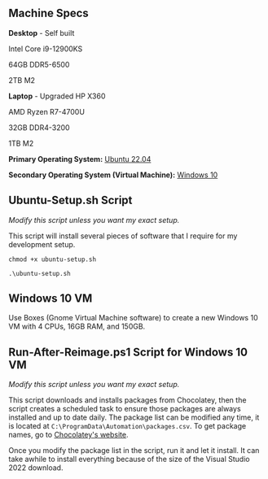 ## Machine Specs

**Desktop** - Self built

Intel Core i9-12900KS

64GB DDR5-6500

2TB M2

**Laptop** - Upgraded HP X360

AMD Ryzen R7-4700U

32GB DDR4-3200

1TB M2

**Primary Operating System:** [Ubuntu 22.04](https://ubuntu.com/download/desktop)

**Secondary Operating System (Virtual Machine):** [Windows 10](https://www.microsoft.com/en-us/software-download/windows10ISO)

## Ubuntu-Setup.sh Script

_Modify this script unless you want my exact setup._

This script will install several pieces of software that I require for my development setup.

``chmod +x ubuntu-setup.sh``

``.\ubuntu-setup.sh``

## Windows 10 VM

Use Boxes (Gnome Virtual Machine software) to create a new Windows 10 VM with 4 CPUs, 16GB RAM, and 150GB.

## Run-After-Reimage.ps1 Script for Windows 10 VM

_Modify this script unless you want my exact setup._

This script downloads and installs packages from Chocolatey, then the script creates a scheduled task to ensure those packages are always installed and up to date daily.  The package list can be modified any time, it is located at ``C:\ProgramData\Automation\packages.csv``.  To get package names, go to [Chocolatey's website](https://chocolatey.org).

Once you modify the package list in the script, run it and let it install.  It can take awhile to install everything because of the size of the Visual Studio 2022 download.
